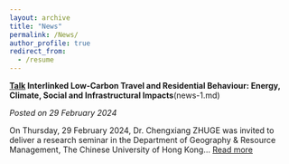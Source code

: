 ```yaml
---
layout: archive
title: "News"
permalink: /News/
author_profile: true
redirect_from:
  - /resume
---
```


**<font color=Blue>[Talk](news-1.md)</font> Interlinked Low-Carbon Travel and Residential Behaviour: Energy, Climate, Social and  Infrastructural Impacts**(news-1.md)

*Posted on 29 February 2024*

On Thursday, 29 February 2024, Dr. Chengxiang ZHUGE was invited to deliver a research seminar in the Department of Geography & Resource Management, The Chinese University of Hong Kong... [Read more](news-1.md)
